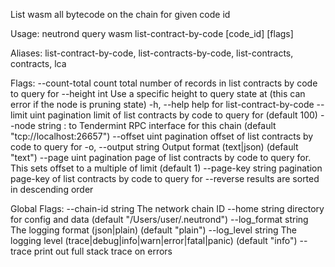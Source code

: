 List wasm all bytecode on the chain for given code id

Usage:
  neutrond query wasm list-contract-by-code [code_id] [flags]

Aliases:
  list-contract-by-code, list-contracts-by-code, list-contracts, contracts, lca

Flags:
      --count-total       count total number of records in list contracts by code to query for
      --height int        Use a specific height to query state at (this can error if the node is pruning state)
  -h, --help              help for list-contract-by-code
      --limit uint        pagination limit of list contracts by code to query for (default 100)
      --node string       <host>:<port> to Tendermint RPC interface for this chain (default "tcp://localhost:26657")
      --offset uint       pagination offset of list contracts by code to query for
  -o, --output string     Output format (text|json) (default "text")
      --page uint         pagination page of list contracts by code to query for. This sets offset to a multiple of limit (default 1)
      --page-key string   pagination page-key of list contracts by code to query for
      --reverse           results are sorted in descending order

Global Flags:
      --chain-id string     The network chain ID
      --home string         directory for config and data (default "/Users/user/.neutrond")
      --log_format string   The logging format (json|plain) (default "plain")
      --log_level string    The logging level (trace|debug|info|warn|error|fatal|panic) (default "info")
      --trace               print out full stack trace on errors
